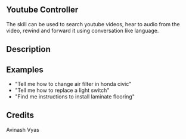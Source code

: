 ## Youtube Controller
The skill can be used to search youtube videos, hear to audio from the video, rewind and forward it using conversation like language.

## Description


## Examples
 * "Tell me how to change air filter in honda civic"
 * "Tell me how to replace a light switch"
 * "Find me instructions to install laminate flooring"

## Credits
Avinash Vyas

